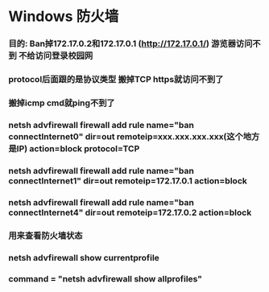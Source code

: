 # Windows 防火墙
### 目的: Ban掉172.17.0.2和172.17.0.1 (http://172.17.0.1/) 游览器访问不到 不给访问登录校园网
### protocol后面跟的是协议类型 搬掉TCP https就访问不到了
### 搬掉icmp cmd就ping不到了
### netsh advfirewall firewall add rule name="ban connectInternet0" dir=out remoteip=xxx.xxx.xxx.xxx(这个地方是IP) action=block protocol=TCP

### netsh advfirewall firewall add rule name="ban connectInternet1" dir=out remoteip=172.17.0.1 action=block
### netsh advfirewall firewall add rule name="ban connectInternet4" dir=out remoteip=172.17.0.2 action=block

### 用来查看防火墙状态
### netsh advfirewall show currentprofile

### command = "netsh advfirewall show allprofiles"
